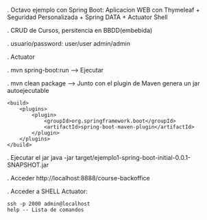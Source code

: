 . Octavo ejemplo con Spring Boot: Aplicacion WEB con Thymeleaf + Seguridad Personalizada + Spring DATA + Actuator Shell

. CRUD de Cursos, persitencia en BBDD(embebida)

. usuario/password: user/user admin/admin

. Actuator


. mvn spring-boot:run --> Ejecutar

. mvn clean package --> Junto con el plugin de Maven genera un jar autoejecutable

    <build>
        <plugins>
            <plugin>
                <groupId>org.springframework.boot</groupId>
                <artifactId>spring-boot-maven-plugin</artifactId>
            </plugin>
        </plugins>
    </build>

  . Ejecutar el jar java -jar target/ejemplo1-spring-boot-initial-0.0.1-SNAPSHOT.jar
  
  . Acceder http://localhost:8888/course-backoffice
  
  . Acceder a SHELL Actuator:
  
 	ssh -p 2000 admin@localhost
 	help -- Lista de comandos